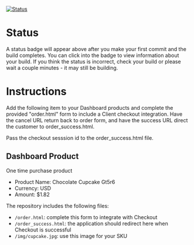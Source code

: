[![Status](https://img.shields.io/badge/status-NOT%20SUBMITTABLE%20COMMIT:%20bac255b5e089e6f348e256d8f142fe7ee77a4ad5-critical.svg)](https://github.com/crowdbotics-challenges/bakery_scaffold_W2H4IlOIWjSerwuC/commit/bac255b5e089e6f348e256d8f142fe7ee77a4ad5)




# Status

A status badge will appear above after you make your first commit and the build completes. You can click into the badge to view information about your build. If you think the status is incorrect, check your build or please wait a couple minutes - it may still be building.

# Instructions

Add the following item to your Dashboard products and complete the provided "order.html" form to include a Client checkout integration. Have the cancel URL return back to order form, and have the success URL direct the customer to order_success.html.

Pass the checkout sesssion id to the order_success.html file.

## Dashboard Product
One time purchase product
* Product Name: Chocolate Cupcake Gt5r6
* Currency: USD
* Amount: $1.82

The repository includes the following files:
* `/order.html`: complete this form to integrate with Checkout
* `/order_success.html`: the application should redirect here when Checkout is successful
* `/img/cupcake.jpg`: use this image for your SKU
